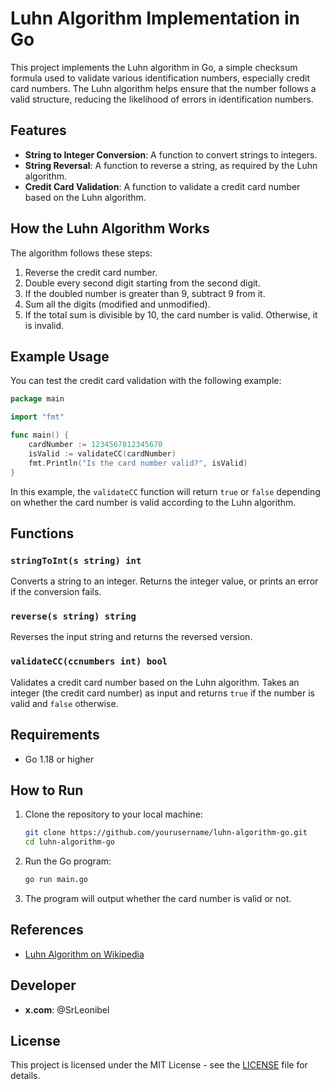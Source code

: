 
# Luhn Algorithm Implementation in Go

This project implements the Luhn algorithm in Go, a simple checksum formula used to validate various identification numbers, especially credit card numbers. The Luhn algorithm helps ensure that the number follows a valid structure, reducing the likelihood of errors in identification numbers.

## Features

- **String to Integer Conversion**: A function to convert strings to integers.
- **String Reversal**: A function to reverse a string, as required by the Luhn algorithm.
- **Credit Card Validation**: A function to validate a credit card number based on the Luhn algorithm.

## How the Luhn Algorithm Works

The algorithm follows these steps:

1. Reverse the credit card number.
2. Double every second digit starting from the second digit.
3. If the doubled number is greater than 9, subtract 9 from it.
4. Sum all the digits (modified and unmodified).
5. If the total sum is divisible by 10, the card number is valid. Otherwise, it is invalid.

## Example Usage

You can test the credit card validation with the following example:

```go
package main

import "fmt"

func main() {
    cardNumber := 1234567812345670
    isValid := validateCC(cardNumber)
    fmt.Println("Is the card number valid?", isValid)
}
```

In this example, the `validateCC` function will return `true` or `false` depending on whether the card number is valid according to the Luhn algorithm.

## Functions

### `stringToInt(s string) int`
Converts a string to an integer. Returns the integer value, or prints an error if the conversion fails.

### `reverse(s string) string`
Reverses the input string and returns the reversed version.

### `validateCC(ccnumbers int) bool`
Validates a credit card number based on the Luhn algorithm. Takes an integer (the credit card number) as input and returns `true` if the number is valid and `false` otherwise.

## Requirements

- Go 1.18 or higher

## How to Run

1. Clone the repository to your local machine:

   ```bash
   git clone https://github.com/yourusername/luhn-algorithm-go.git
   cd luhn-algorithm-go
   ```

2. Run the Go program:

   ```bash
   go run main.go
   ```

3. The program will output whether the card number is valid or not.

## References

- [Luhn Algorithm on Wikipedia](https://en.wikipedia.org/wiki/Luhn_algorithm)

## Developer

- **x.com**:  @SrLeonibel

## License

This project is licensed under the MIT License - see the [LICENSE](https://mit-license.org/) file for details.